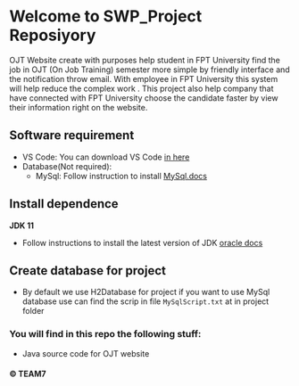 ﻿# Welcome to SWP_Project Reposiyory
OJT Website create with purposes help student in FPT University find the job in OJT (On Job Training) semester more simple by friendly interface and the notification throw email. With employee in FPT University this system will help reduce the complex work . This project also help company that have connected with FPT University choose the candidate faster by view their information right on the website.
## Software requirement
- VS Code: You can download VS Code [in here](https://docs.microsoft.com/vi-vn/visualstudio/ide/?view=vs-2019) 
- Database(Not required): 
  - MySql: Follow instruction to install [MySql.docs](https://dev.mysql.com/doc/mysql-installation-excerpt/5.7/en/)
## Install dependence 
**JDK 11**
- Follow instructions to install the latest version of JDK [oracle docs](https://docs.oracle.com/en/java/javase/11/install/overview-jdk-installation.html#GUID-8677A77F-231A-40F7-98B9-1FD0B48C346A)
## Create database for project
- By default we use H2Database for project if you want to use MySql database use can find the scrip in file `MySqlScript.txt` at in project folder 
 ### You will find in this repo the following stuff:
* Java source code for OJT website
#### © TEAM7 
